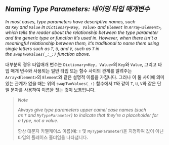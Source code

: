 ## *Naming Type Parameters: 네이밍 타입 매개변수*

*In most cases, type parameters have descriptive names, such as `Key` and `Value` in `Dictionary<Key, Value>` and `Element` in `Array<Element>`, which tells the reader about the relationship between the type parameter and the generic type or function it’s used in. However, when there isn’t a meaningful relationship between them, it’s traditional to name them using single letters such as `T`, `U`, and `V`, such as `T` in the `swapTwoValues(_:_:)` function above.*

대부분의 경우 타입매개 변수는 `Dictionary<Key, Value>`의 `Key`와 `Value`, 그리고 타입 매개 변수와 사용되는 일반 타입 또는 함수 사이의 관계를 알려주는 `Array<Element>`의 `Element`와 같은 설명적 이름을 가집니다. 그러나 이 둘 사이에 의미 있는 관계가 없을 때는 위의 `swapTwoValues(_:)` 함수에서 `T`와 같이 `T`, `U`, `V`와 같은 단일 문자를 사용하여 이름을 짓는 것이 보통입니다.

> *Note*
> 
> *Always give type parameters upper camel case names (such as `T` and `MyTypeParameter`) to indicate that they’re a placeholder for a type, not a value.*
> 
> 항상 대문자 카멜케이스 이름(예: `T` 및 `MyTypeParameter`)을 지정하여 값이 아닌 타입의 플레이스 홀더임을 나타냅니다.


